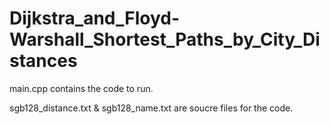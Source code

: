 # Dijkstra_and_Floyd-Warshall_Shortest_Paths_by_City_Distances

main.cpp contains the code to run.

sgb128_distance.txt & sgb128_name.txt are soucre files for the code.
